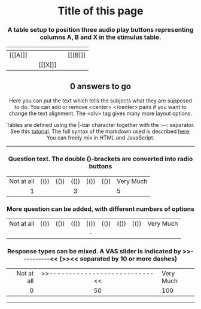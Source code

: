 
<center>

# Title of this page

### A table setup to position three audio play buttons representing columns A, B and X in the stimulus table.

|            |   <div style="width:2cm"> </div>   |             |
| :------- | :------: |  -------: |
| [[[A]]]  |             | [[[B]]]  |
|           |   [[[X]]]  |           |

<h2>
<div id="StimulusNumberText">0 answers to go</div>
</h2>

</center>
<center>

Here you can put the text which tells the subjects what they are supposed to do. You can add or remove &lt;center&gt; &lt;/center&gt; pairs if you want to change the text alignment. The &lt;div&gt; tag gives many more layout options.

Tables are defined using the |-bar character together with the :--: separator. See this [tutorial](https://htmlmarkdown.com/syntax/markdown-tables/). The full syntax of the markdown used is described [here](https://markdown-it.github.io/). You can freely mix in HTML and JavaScript.

</center>

---------------------------

<center>


### Question text. The double ()-brackets are converted into radio buttons
|                 |        |        |        |        |        |                     |
| ----------: | :---: | :---: | :---: | :---: | :---: | :------------- |
| Not at all |  (()) | (()) | (())  | (())  | (()) |  Very Much  |
|           1    |        |        |   3   |        |       |     5              |

### More question can be added, with different numbers of options
|                 |        |        |         |        |        |        |         |                     |
| ----------: | :---: | :---: | :---:  | :---: | :---: | :---: | :---: | :------------- |
| Not at all |  (()) | (()) | (())   | (()) | (())  | (())  |  (())  |  Very Much |
|                |        |        |         |   -   |        |        |           |                     |

### Response types can be mixed. A VAS slider is indicated by &gt;&gt;----------&lt;&lt; (&gt;&gt;&lt;&lt; separated by 10 or more dashes)

|                   |                                                 |                      |
| ------------: | :----------------------------------: | :-------------- |
| Not at all   |  >>---------------------------<<  |   Very Much  |
|           0      |                         50                      |         100          |


</center>



---------------------------

[//comment]: # "These are internal parameters for the experiment and visible texts not in this Markdown"
[//parameter]: # "ExperimentAcronym:name_without_spaces"
[//parameter]: # "PracticeItems:4"
[//parameter]: # "ShuffleStimuli:true"
[//parameter]: # "RandomizeAB:false"
[//buttontext]: # "NextText:Next"
[//buttontext]: # "NextAlertText:Please, listen to the recordings and answer the questions first"
[//buttontext]: # "ReadyText:Ready"
[//buttontext]: # "PlayText:Play"
[//buttontext]: # "RestartPageText:Restart"
[//buttontext]: # "SaveButtonText:Save Results"
[//buttontext]: # "SaveText:Please, click XXSaveButtonTextXX and store the file"
[//tooltiptext]: # "ToolTipPlay:Play sound"
[//tooltiptext]: # "ToolTipNext:Go to next item"
[//tooltiptext]: # "ToolTipReady:Ready, please save results"
[//tooltiptext]: # "ToolTipRestart:Start a new experiment session"
[//tooltiptext]: # "ToolTipSave:Save the answer to a file"
[//comment]: # "----------"
